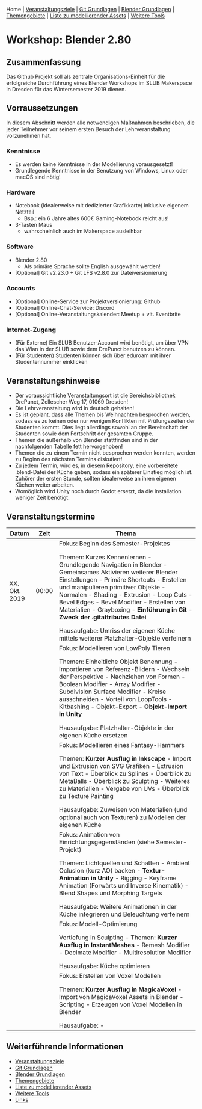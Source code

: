 Home
| [Veranstaltungsziele](./dokumentation/veranstaltungsziele.md)
| [Git Grundlagen](./dokumentation/git_grundlagen.md)
| [Blender Grundlagen](./dokumentation/blender_grundlagen.md)
| [Themengebiete](./dokumentation/themengebiete.md)
| [Liste zu modellierender Assets](./dokumentation/asset_liste.md)
| [Weitere Tools](./dokumentation/tools.md)

# Workshop: Blender 2.80

## Zusammenfassung
Das Github Projekt soll als zentrale Organisations-Einheit für die erfolgreiche Durchführung eines Blender Workshops im SLUB Makerspace in Dresden für das Wintersemester 2019 dienen.

## Vorraussetzungen
In diesem Abschnitt werden alle notwendigen Maßnahmen beschrieben, die jeder Teilnehmer vor seinem ersten Besuch der Lehrveranstaltung vorzunehmen hat.

### Kenntnisse
- Es werden keine Kenntnisse in der Modellierung vorausgesetzt!
- Grundlegende Kenntnisse in der Benutzung von Windows, Linux oder macOS sind nötig! 

### Hardware
- Notebook (idealerweise mit dedizierter Grafikkarte) inklusive eigenem Netzteil
    - Bsp.: ein 6 Jahre altes 600€ Gaming-Notebook reicht aus!
- 3-Tasten Maus
    - wahrscheinlich auch im Makerspace ausleihbar

### Software
- Blender 2.80
    - Als primäre Sprache sollte English ausgewählt werden!
- [Optional] Git v2.23.0 + Git LFS v2.8.0 zur  Dateiversionierung

### Accounts
- [Optional] Online-Service zur Projektversionierung: Github
- [Optional] Online-Chat-Service: Discord
- [Optional] Online-Veranstaltungskalender: Meetup + vlt. Eventbrite

### Internet-Zugang
- (Für Externe) Ein SLUB Benutzer-Account wird benötigt, um über VPN das Wlan in der SLUB sowie dem DrePunct benutzen zu können.
- (Für Studenten) Studenten können sich über eduroam mit ihrer Studentennummer einklicken

## Veranstaltungshinweise
- Der voraussichtliche Veranstaltungsort ist die Bereichsbibliothek DrePunct, Zellescher Weg 17, 01069 Dresden!
- Die Lehrveranstaltung wird in deutsch gehalten!
- Es ist geplant, dass alle Themen bis Weihnachten besprochen werden, sodass es zu keinen oder nur wenigen Konflikten mit Prüfungszeiten der Studenten kommt. Dies liegt allerdings sowohl an der Bereitschaft der Studenten sowie dem Fortschritt der gesamten Gruppe.
- Themen die außerhalb von Blender stattfinden sind in der nachfolgenden Tabelle fett hervorgehoben!
- Themen die zu einem Termin nicht besprochen werden konnten, werden zu Beginn des nächsten Termins diskutiert!
- Zu jedem Termin, wird es, in diesem Repository, eine vorbereitete .blend-Datei der Küche geben, sodass ein späterer Einstieg möglich ist. Zuhörer der ersten Stunde, sollten idealerweise an ihren eigenen Küchen weiter arbeiten.
- Womöglich wird Unity noch durch Godot ersetzt, da die Installation weniger Zeit benötigt.

## Veranstaltungstermine

| Datum         | Zeit  | Thema |
| ------------- | ----- | ----- |
| XX. Okt. 2019 | 00:00 | Fokus: Beginn des Semester-Projektes <p></p> Themen: Kurzes Kennenlernen - Grundlegende Navigation in Blender - Gemeinsames Aktivieren weiterer Blender Einstellungen - Primäre Shortcuts - Erstellen und manipulieren primitiver Objekte - Normalen - Shading - Extrusion - Loop Cuts - Bevel Edges - Bevel Modifier - Erstellen von Materialien - Grayboxing - <b>Einführung in Git</b> - <b>Zweck der .gitattributes Datei</b> <p></p> Hausaufgabe: Umriss der eigenen Küche mittels weiterer Platzhalter-Objekte verfeinern |
|  |  | Fokus: Modellieren von LowPoly Tieren <p></p> Themen: Einheitliche Objekt Benennung - Importieren von Referenz-Bildern - Wechseln der Perspektive - Nachziehen von Formen - Boolean Modifier - Array Modifier - Subdivision Surface Modifier - Kreise ausschneiden - Vorteil von LoopTools - Kitbashing - Objekt-Export - <b>Objekt-Import in Unity</b> <p></p> Hausaufgabe: Platzhalter-Objekte in der eigenen Küche ersetzen |
|  |  | Fokus: Modellieren eines Fantasy-Hammers <p></p> Themen: <b>Kurzer Ausflug in Inkscape</b> - Import und Extrusion von SVG Grafiken - Extrusion von Text - Überblick zu Splines - Überblick zu MetaBalls - Überblick zu Sculpting - Weiteres zu Materialien - Vergabe von UVs - Überblick zu Texture Painting <p></p> Hausaufgabe: Zuweisen von Materialien (und optional auch von Texturen) zu Modellen der eigenen Küche |
|  |  | Fokus: Animation von Einrichtungsgegenständen (siehe Semester-Projekt) <p></p> Themen: Lichtquellen und Schatten - Ambient Oclusion (kurz AO) backen - <b>Textur-Animation in Unity</b> - Rigging - Keyframe Animation (Forwärts und Inverse Kinematik) - Blend Shapes und Morphing Targets <p></p> Hausaufgabe: Weitere Animationen in der Küche integrieren und Beleuchtung verfeinern |
|  |  | Fokus: Modell-Optimierung <p></p> Vertiefung in Sculpting - Themen: <b>Kurzer Ausflug in InstantMeshes</b> - Remesh Modifier - Decimate Modifier - Multiresolution Modifier <p></p> Hausaufgabe: Küche optimieren |
|  |  | Fokus: Erstellen von Voxel Modellen <p></p> Themen: <b>Kurzer Ausflug in MagicaVoxel</b> - Import von MagicaVoxel Assets in Blender - Scripting - Erzeugen von Voxel Modellen in Blender <p></p> Hausaufgabe: - |


## Weiterführende Informationen
- [Veranstaltungsziele](./dokumentation/veranstaltungsziele.md)
- [Git Grundlagen](./dokumentation/git_grundlagen.md)
- [Blender Grundlagen](./dokumentation/blender_grundlagen.md)
- [Themengebiete](./dokumentation/themengebiete.md)
- [Liste zu modellierender Assets](./dokumentation/asset_liste.md)
- [Weitere Tools](./dokumentation/tools.md)
- [Links](./dokumentation/links.md)
